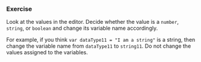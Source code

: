 ### Exercise

Look at the values in the editor. Decide whether the value is a `number`, `string`, or `boolean` and change its variable name accordingly.

For example, if you think `var dataType11 = "I am a string"` is a string, then change the variable name from `dataType11` to `string11`. Do not change the values assigned to the variables.

